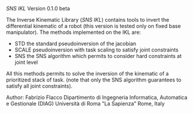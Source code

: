 *SNS IKL*
Version 0.1.0 beta

The Inverse Kinematic Library (*SNS IKL*) contains tools to invert the differential kinematic of a robot (this version is tested only on fixed base manipulator). 
The methods implemented on the IKL are:
- STD 		the standard pseudoinversion of the jacobian
- SCALE 	pseudoinversion with task scaling to satisfy joint constraints 
- SNS		the SNS algorithm which permits to consider hard constraints at joint level

All this methods permits to solve the inversion of the kinematic of a prioritized stack of task. (note that only the SNS algorithm guarantees to satisfy all joint constraints).   


Author: Fabrizio Flacco
Dipartimento di Ingegneria Informatica, Automatica e Gestionale (DIAG)
Università di Roma "La Sapienza"
Rome, Italy
